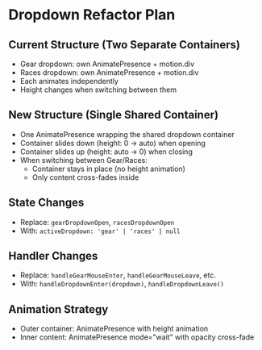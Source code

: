 # Dropdown Refactor Plan

## Current Structure (Two Separate Containers)
- Gear dropdown: own AnimatePresence + motion.div
- Races dropdown: own AnimatePresence + motion.div
- Each animates independently
- Height changes when switching between them

## New Structure (Single Shared Container)
- One AnimatePresence wrapping the shared dropdown container
- Container slides down (height: 0 → auto) when opening
- Container slides up (height: auto → 0) when closing
- When switching between Gear/Races:
  - Container stays in place (no height animation)
  - Only content cross-fades inside

## State Changes
- Replace: `gearDropdownOpen`, `racesDropdownOpen`
- With: `activeDropdown: 'gear' | 'races' | null`

## Handler Changes
- Replace: `handleGearMouseEnter`, `handleGearMouseLeave`, etc.
- With: `handleDropdownEnter(dropdown)`, `handleDropdownLeave()`

## Animation Strategy
- Outer container: AnimatePresence with height animation
- Inner content: AnimatePresence mode="wait" with opacity cross-fade
